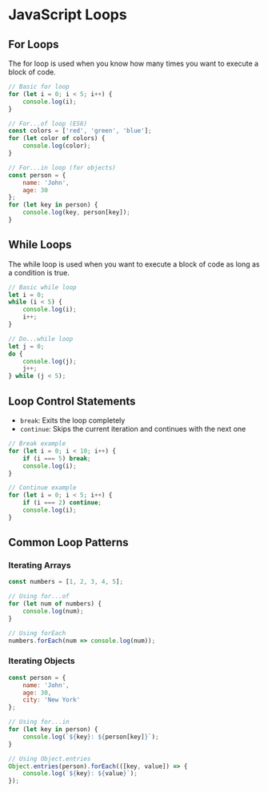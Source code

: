 # JavaScript Loops

## For Loops

The for loop is used when you know how many times you want to execute a block of code.

```javascript
// Basic for loop
for (let i = 0; i < 5; i++) {
    console.log(i);
}

// For...of loop (ES6)
const colors = ['red', 'green', 'blue'];
for (let color of colors) {
    console.log(color);
}

// For...in loop (for objects)
const person = {
    name: 'John',
    age: 30
};
for (let key in person) {
    console.log(key, person[key]);
}
```

## While Loops

The while loop is used when you want to execute a block of code as long as a condition is true.

```javascript
// Basic while loop
let i = 0;
while (i < 5) {
    console.log(i);
    i++;
}

// Do...while loop
let j = 0;
do {
    console.log(j);
    j++;
} while (j < 5);
```

## Loop Control Statements

- `break`: Exits the loop completely
- `continue`: Skips the current iteration and continues with the next one

```javascript
// Break example
for (let i = 0; i < 10; i++) {
    if (i === 5) break;
    console.log(i);
}

// Continue example
for (let i = 0; i < 5; i++) {
    if (i === 2) continue;
    console.log(i);
}
```

## Common Loop Patterns

### Iterating Arrays
```javascript
const numbers = [1, 2, 3, 4, 5];

// Using for...of
for (let num of numbers) {
    console.log(num);
}

// Using forEach
numbers.forEach(num => console.log(num));
```

### Iterating Objects
```javascript
const person = {
    name: 'John',
    age: 30,
    city: 'New York'
};

// Using for...in
for (let key in person) {
    console.log(`${key}: ${person[key]}`);
}

// Using Object.entries
Object.entries(person).forEach(([key, value]) => {
    console.log(`${key}: ${value}`);
});
``` 